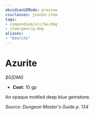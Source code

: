 ```yaml
---
obsidianUIMode: preview
cssclasses: json5e-item
tags:
- compendium/src/5e/dmg
- item/gear/g-dmg
aliases: 
- "Azurite"
---
```

# Azurite
*$G|DMG*  

- **Cost**: 10 gp

An opaque mottled deep blue gemstone.

*Source: Dungeon Master's Guide p. 134*